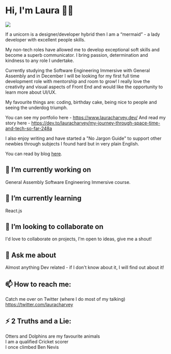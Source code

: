 # Hi, I'm Laura 👋✨

<img src="https://i.imgur.com/FUA6rdy.png">

If a unicorn is a designer/developer hybrid then I am a “mermaid” - a lady developer with excellent people skills.

My non-tech roles have allowed me to develop exceptional soft skills and become a superb communicator. I bring passion, determination and kindness to any role I undertake.

Currently studying the Software Engineering Immersive with General Assembly and in December I will be looking for my first full time development role with mentorship and room to grow! I really love the creativity and visual aspects of Front End and would like the opportunity to learn more about UI/UX.

My favourite things are: coding, birthday cake, being nice to people and seeing the underdog triumph.

You can see my portfolio here - https://www.lauracharvey.dev/
And read my story here - https://dev.to/lauracharvey/my-journey-through-space-time-and-tech-so-far-248a

I also enjoy writing and have started a "No Jargon Guide" to support other newbies through subjects I found hard but in very plain English. 

You can read by blog <a href="https://dev.to/lauracharvey">here</a>.

## 🔭 I’m currently working on 

General Assembly Software Engineering Immersive course.

## 🌱 I’m currently learning 

React.js

## 👯 I’m looking to collaborate on 

I'd love to collaborate on projects, I'm open to ideas, give me a shout!

## 💬 Ask me about

Almost anything Dev related - if I don't know about it, I will find out about it!

## 📫 How to reach me: 

Catch me over on Twitter (where I do most of my talking) https://twitter.com/lauracharvey

## ⚡ 2 Truths and a Lie: 

Otters and Dolphins are my favourite animals
<br>I am a qualified Cricket scorer
<br>I once climbed Ben Nevis

